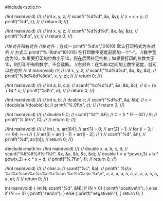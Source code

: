 #include<stdio.h>

//int main(void)
//{
//	int x, y, z;
//	scanf("%d%d", &x, &y);
//	z = x + y;
//	printf("%d", z);
//
//	return 0;
//}

//int main(void)
//{
//	int x, y, z;
//	scanf("%d%d%d", &x, &y, &z);
//	printf("%d\n", y);
//
//	return 0;
//}


//左对齐和右对齐
//左对齐：方式一  printf("%d\n",101010)  默认打印格式为左对齐
//        方式二  printf("%-10d\n"101010)  在打印数字宽度前面加一个“-”。
//数字宽度为10，如果要打印的位数小于10，则在后面补足空格；如果要打印的位数大于10，则打印所有的数字，不会截断。
//右对齐：在%和d之间加上数字宽度，就可以右对齐
//int main(void)
//{
//	int x, y, z;
//	scanf("%d%d%d", &x, &y, &z);
//	printf("%8d%8d%8d\t", x, y, z);
//
//	return 0;
//}


//int main(void)
//{
//	int a, b, c,d;
//	scanf("%d%d%d", &a, &b, &c);
//	d = (a + b) * c;
//	printf("%d\n", d);
//
//	return 0;
//}


//int main(void)
//{
//	int a, b;
//	double c;
//	scanf("%d%d", &a, &b);
//	c = (double)a /(double) b;
//	printf("%.9f\n", c);
//
//	return 0;
//}


//int main(void)
//{
//	double F,C;
//	scanf("%lf", &F);
//	C = 5 * (F - 32) / 9;
//	printf("%.5f\n", C);
//
//	return 0;
//}




//int main(void)
//{
//	int i, n, arr[64];
//	arr[1] = 0;
//	arr[2] = 1;
//	for (i = 3; i <= 64; i++)
//	{
//		arr[i] = arr[i - 1] + arr[i - 2];
//	}
//	scanf("%d", &n);
//	printf("%d", arr[n]);
//	return 0;
//}

#include<math.h>
//int main(void)
//{
//	double x, a, b, c, d;
//	scanf("%lf%lf%lf%lf%lf", &x, &a, &b, &c, &d);
//	double f = a *pow(x,3) + b * pow(x,2) + c * x + d;
//	printf("%.7f\n", f);
//	return 0;
//}

//int main(void)
//{
//	char a;
//	scanf("%c", &a);
//	printf("  %c\n %c%c%c\n%c%c%c%c%c\n %c%c%c\n  %c\n", a, a, a, a, a, a, a, a, a, a, a, a, a);
//
//	return 0;
//}

int main(void)
{
	int N;
	scanf("%d", &N);
	if (N > 0)
	{
		printf("positive\n");
	}
	else if (N == 0)
	{
		printf("zero\n");
	}
	else
	{
		printf("negative\n");
	}
	return 0;
}
